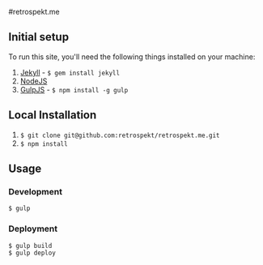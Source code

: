 
#retrospekt.me


## Initial setup

To run this site, you'll need the following things installed on your machine:

1. [Jekyll](http://jekyllrb.com/) - `$ gem install jekyll`
2. [NodeJS](https://nodejs.org/en/)
3. [GulpJS](https://github.com/gulpjs/gulp) - `$ npm install -g gulp`

## Local Installation

1. `$ git clone git@github.com:retrospekt/retrospekt.me.git`
2. `$ npm install`

## Usage

### Development

```shell
$ gulp
```

### Deployment

```shell
$ gulp build
$ gulp deploy
```